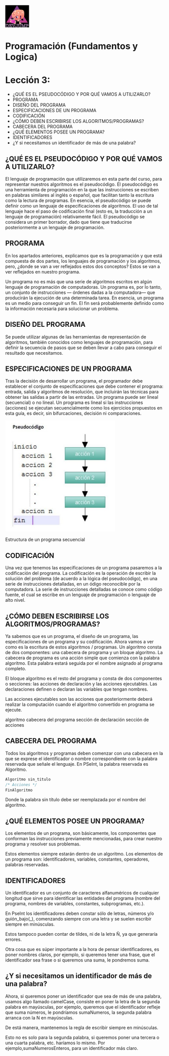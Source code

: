 <img  src='./img/logo.png'  height='70px'>

# Programación (Fundamentos y Logica)
# Lección 3:

* ¿QUÉ ES EL PSEUDOCÓDIGO Y POR QUÉ VAMOS A UTILIZARLO?
* PROGRAMA 
* DISEÑO DEL PROGRAMA
* ESPECIFICACIONES DE UN PROGRAMA
* CODIFICACIÓN
* ¿CÓMO DEBEN ESCRIBIRSE LOS ALGORITMOS/PROGRAMAS?
* CABECERA DEL PROGRAMA
* ¿QUÉ ELEMENTOS POSEE UN PROGRAMA?
* IDENTIFICADORES
* ¿Y si necesitamos un identificador de más de una palabra?


## ¿QUÉ ES EL PSEUDOCÓDIGO Y POR QUÉ VAMOS A UTILIZARLO?

El lenguaje de programación que utilizaremos en esta parte del curso, para representar nuestros algoritmos es el pseudocódigo.
El pseudocódigo es una herramienta de programación en la que las instrucciones se escriben en palabras similares al inglés o español, que facilitan tanto la escritura como la lectura de programas.
En esencia, el pseudocódigo se puede definir como un lenguaje de especificaciones de algoritmos. El uso de tal lenguaje hace el paso de codificación final (esto es, la traducción a un lenguaje de programación) relativamente fácil. El pseudocódigo se considera un primer borrador, dado que tiene que traducirse posteriormente a un lenguaje de programación.

## PROGRAMA 

En los apartados anteriores, explicamos que es la programación y que está compuesta de dos partes, los lenguajes de programación y los algoritmos, pero, ¿donde se van a ver reflejados estos dos conceptos? Estos se van a ver reflejados en nuestro programa.

Un programa no es más que una serie de algoritmos escritos en algún lenguaje de programación de computadoras. Un programa es, por lo tanto, un conjunto de instrucciones — órdenes dadas a la computadora— que producirán la ejecución de una determinada tarea. En esencia, un programa es un medio para conseguir un fin. El fin será probablemente definido como la información necesaria para solucionar un problema.

## DISEÑO DEL PROGRAMA

Se puede utilizar algunas de las herramientas de representación de algoritmos, también conocidos como lenguajes de programación, para definir la secuencia de pasos que se deben llevar a cabo para conseguir el resultado que necesitamos.

## ESPECIFICACIONES DE UN PROGRAMA

Tras la decisión de desarrollar un programa, el programador debe establecer el conjunto de especificaciones que debe contener el programa: entrada, salida y algoritmos de resolución, que incluirán las técnicas para obtener las salidas a partir de las entradas. Un programa puede ser lineal (secuencial) o no lineal. Un programa es lineal si las instrucciones (acciones) se ejecutan secuencialmente como los ejercicios propuestos en esta guía, es decir, sin bifurcaciones, decisión ni comparaciones. 

<img  src='./img/programasecuencial.jpg'  height='350px'>

Estructura de un programa secuencial

## CODIFICACIÓN

Una vez que tenemos las especificaciones de un programa pasaremos a la codificación del programa. 
La codificación es la operación de escribir la solución del problema (de acuerdo a la lógica del pseudocódigo), en una serie de instrucciones detalladas, en un  ódigo reconocible por la computadora. 
La serie de instrucciones detalladas se conoce como código fuente, el cual se escribe en un lenguaje de programación o lenguaje de alto nivel. 


## ¿CÓMO DEBEN ESCRIBIRSE LOS ALGORITMOS/PROGRAMAS?

Ya sabemos que es un programa, el diseño de un programa, las especificaciones de un programa y su codificación. Ahora vamos a ver como es la escritura de estos algoritmos / programas. 
Un algoritmo consta de dos componentes: una cabecera de programa y un bloque algoritmo. La cabecera de programa es una acción simple que comienza con la palabra algoritmo. 
Esta palabra estará seguida por el nombre asignado al programa completo.

El bloque algoritmo es el resto del programa y consta de dos componentes o secciones: las acciones de declaración y las acciones ejecutables.
Las declaraciones definen o declaran las variables que tengan nombres.

Las acciones ejecutables son las acciones que posteriormente deberá realizar la computación cuando el algoritmo convertido en programa se ejecute.

algoritmo
cabecera del programa
sección de declaración
sección de acciones

## CABECERA DEL PROGRAMA
Todos los algoritmos y programas deben comenzar con una cabecera en la que se exprese el identificador o nombre correspondiente con la palabra reservada que señale el lenguaje. En PSeInt, la palabra reservada es Algoritmo.

```javascript
Algoritmo sin_titulo
/* Acciones */
FinAlgoritmo
```

Donde la palabra sin título debe ser reemplazada por el nombre del algoritmo. 

## ¿QUÉ ELEMENTOS POSEE UN PROGRAMA?
Los elementos de un programa, son básicamente, los componentes que conforman las instrucciones previamente mencionadas, para crear nuestro programa y resolver sus problemas.

Estos elementos siempre estarán dentro de un algoritmo.
Los elementos de un programa son: identificadores, variables, constantes, operadores, palabras reservadas.

## IDENTIFICADORES

Un identificador es un conjunto de caracteres alfanuméricos de cualquier longitud que sirve para identificar las entidades del programa (nombre del programa, nombres de variables, constantes, subprogramas, etc.). 

En PseInt los identificadores deben constar sólo de letras, números y/o guión_bajo(_), comenzando siempre con una letra y se suelen escribir siempre en minúsculas.

Estos tampoco pueden contar de tildes, ni de la letra Ñ, ya que generaría errores.

Otra cosa que es súper importante a la hora de pensar identificadores, es poner nombres claros, por ejemplo, si queremos tener una frase, que el identificador sea frase o si queremos una suma, le pondremos suma. 

## ¿Y si necesitamos un identificador de más de una palabra?

Ahora, si queremos poner un identificador que sea de más de una palabra, usamos algo llamado camelCase, consiste en poner la letra de la segunda palabra en mayúsculas, por ejemplo, queremos que el identificador refleje que suma números, le pondríamos sumaNumeros, la segunda palabra arranca con la N en mayúsculas. 

De está manera, mantenemos la regla de escribir siempre en minúsculas.

Esto no es solo para la segunda palabra, si queremos poner una tercera o una cuarta palabra, etc. haríamos lo mismo. Por ejemplo,sumaNumerosEnteros, para un identificador más claro.
